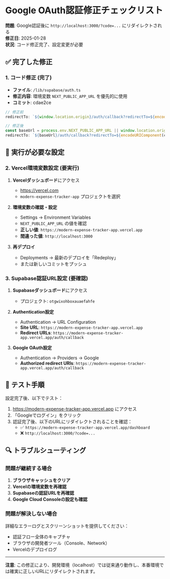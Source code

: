 # Google OAuth認証修正チェックリスト

**問題**: Google認証後に `http://localhost:3000/?code=...` にリダイレクトされる  
**修正日**: 2025-01-28  
**状況**: コード修正完了、設定変更が必要

## ✅ 完了した修正

### 1. コード修正 (完了)
- **ファイル**: `/lib/supabase/auth.ts`
- **修正内容**: 環境変数 `NEXT_PUBLIC_APP_URL` を優先的に使用
- **コミット**: cdae2ce

```typescript
// 修正前
redirectTo: `${window.location.origin}/auth/callback?redirectTo=${encodeURIComponent(currentPath)}`,

// 修正後
const baseUrl = process.env.NEXT_PUBLIC_APP_URL || window.location.origin
redirectTo: `${baseUrl}/auth/callback?redirectTo=${encodeURIComponent(currentPath)}`,
```

## 🔄 実行が必要な設定

### 2. Vercel環境変数設定 (要実行)

1. **Vercelダッシュボード**にアクセス
   - https://vercel.com
   - `modern-expense-tracker-app` プロジェクトを選択

2. **環境変数の確認・設定**
   - Settings → Environment Variables
   - `NEXT_PUBLIC_APP_URL` の値を確認
   - **正しい値**: `https://modern-expense-tracker-app.vercel.app`
   - **間違った値**: `http://localhost:3000`

3. **再デプロイ**
   - Deployments → 最新のデプロイを「Redeploy」
   - または新しいコミットをプッシュ

### 3. Supabase認証URL設定 (要確認)

1. **Supabaseダッシュボード**にアクセス
   - プロジェクト: `otgwixohboxauaefahfe`

2. **Authentication設定**
   - Authentication → URL Configuration
   - **Site URL**: `https://modern-expense-tracker-app.vercel.app`
   - **Redirect URLs**: `https://modern-expense-tracker-app.vercel.app/auth/callback`

3. **Google OAuth設定**
   - Authentication → Providers → Google
   - **Authorized redirect URIs**: `https://modern-expense-tracker-app.vercel.app/auth/callback`

## 🧪 テスト手順

設定完了後、以下でテスト：

1. https://modern-expense-tracker-app.vercel.app にアクセス
2. 「Googleでログイン」をクリック
3. 認証完了後、以下のURLにリダイレクトされることを確認：
   - ✅ `https://modern-expense-tracker-app.vercel.app/dashboard`
   - ❌ `http://localhost:3000/?code=...`

## 🔍 トラブルシューティング

### 問題が継続する場合

1. **ブラウザキャッシュをクリア**
2. **Vercelの環境変数を再確認**
3. **Supabaseの認証URLを再確認**
4. **Google Cloud Consoleの設定も確認**

### 問題が解決しない場合

詳細なエラーログとスクリーンショットを提供してください：
- 認証フロー全体のキャプチャ
- ブラウザの開発者ツール（Console、Network）
- Vercelのデプロイログ

---

**注意**: この修正により、開発環境（localhost）では従来通り動作し、本番環境では確実に正しいURLにリダイレクトされます。
